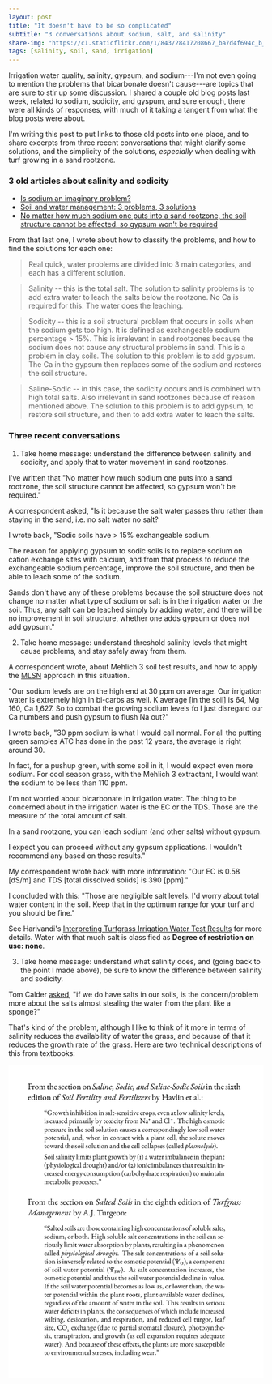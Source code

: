```yaml
---
layout: post
title: "It doesn't have to be so complicated"
subtitle: "3 conversations about sodium, salt, and salinity"
share-img: "https://c1.staticflickr.com/1/843/28417208667_ba7d4f694c_b_d.jpg"
tags: [salinity, soil, sand, irrigation]
---
```


Irrigation water quality, salinity, gypsum, and sodium---I'm not even going to mention the problems that bicarbonate doesn't cause---are topics that are sure to stir up some discussion. I shared a couple old blog posts last week, related to sodium, sodicity, and gyspum, and sure enough, there were all kinds of responses, with much of it taking a tangent from what the blog posts were about. 

I'm writing this post to put links to those old posts into one place, and to share excerpts from three recent conversations that might clarify some solutions, and the simplicity of the solutions, *especially* when dealing with turf growing in a sand rootzone.

### 3 old articles about salinity and sodicity

* [Is sodium an imaginary problem?](http://www.blog.asianturfgrass.com/2015/02/is-sodium-an-imaginary-problem.html)
* [Soil and water management: 3 problems, 3 solutions](http://www.seminar.asianturfgrass.com/water_and_soil_handout.html)
* [No matter how much sodium one puts into a sand rootzone, the soil structure cannot be affected, so gypsum won't be required](http://www.blog.asianturfgrass.com/2017/06/no-matter-how-much-sodium-one-puts-into-a-sand-rootzone-the-soil-structure-cannot-be-affected-so-gyp.html)

From that last one, I wrote about how to classify the problems, and how to find the solutions for each one:

> Real quick, water problems are divided into 3 main categories, and each has a different solution.

> Salinity -- this is the total salt. The solution to salinity problems is to add extra water to leach the salts below the rootzone. No Ca is required for this. The water does the leaching.

> Sodicity -- this is a soil structural problem that occurs in soils when the sodium gets too high. It is defined as exchangeable sodium percentage > 15%. This is irrelevant in sand rootzones because the sodium does not cause any structural problems in sand. This is a problem in clay soils. The solution to this problem is to add gypsum. The Ca in the gypsum then replaces some of the sodium and restores the soil structure.

> Saline-Sodic -- in this case, the sodicity occurs and is combined with high total salts. Also irrelevant in sand rootzones because of reason mentioned above. The solution to this problem is to add gypsum, to restore soil structure, and then to add extra water to leach the salts.

### Three recent conversations

1) Take home message: understand the difference between salinity and sodicity, and apply that to water movement in sand rootzones.

I've written that "No matter how much sodium one puts into a sand rootzone, the soil structure cannot be affected, so gypsum won't be required." 

A correspondent asked, "Is it because the salt water passes thru rather than staying in the sand, i.e. no salt water no salt?

I wrote back, "Sodic soils have > 15% exchangeable sodium.

The reason for applying gypsum to sodic soils is to replace sodium on cation exchange sites with calcium, and from that process to reduce the exchangeable sodium percentage, improve the soil structure, and then be able to leach some of the sodium.

Sands don't have any of these problems because the soil structure does not change no matter what type of sodium or salt is in the irrigation water or the soil. Thus, any salt can be leached simply by adding water, and there will be no improvement in soil structure, whether one adds gypsum or does not add gypsum."

2) Take home message: understand threshold salinity levels that might cause problems, and stay safely away from them.

A correspondent wrote, about Mehlich 3 soil test results, and how to apply the [MLSN](http://www.asianturfgrass.com/2016_mlsn_paper/) approach in this situation.

"Our sodium levels are on the high end at 30 ppm on average. Our irrigation water is extremely high in bi-carbs as well. K average [in the soil] is 64, Mg 160, Ca 1,627. So to combat the growing sodium levels fo I just disregard our Ca numbers and push gypsum to flush Na out?"

I wrote back, "30 ppm sodium is what I would call normal. For all the putting green samples ATC has done in the past 12 years, the average is right around 30. 

In fact, for a pushup green, with some soil in it, I would expect even more sodium. For cool season grass, with the Mehlich 3 extractant, I would want the sodium to be less than 110 ppm.

I'm not worried about bicarbonate in irrigation water. The thing to be concerned about in the irrigation water is the EC or the TDS. Those are the measure of the total amount of salt.

In a sand rootzone, you can leach sodium (and other salts) without gypsum.

I expect you can proceed without any gypsum applications. I wouldn't recommend any based on those results."

My correspondent wrote back with more information: "Our EC is 0.58 [dS/m] and TDS [total dissolved solids] is 390 [ppm]."

I concluded with this: "Those are negligible salt levels. I'd worry about total water content in the soil. Keep that in the optimum range for your turf and you should be fine."

See Harivandi's [Interpreting Turfgrass Irrigation Water Test Results](http://anrcatalog.ucanr.edu/pdf/8009.pdf) for more details. Water with that much salt is classified as **Degree of restriction on use: none**.

3) Take home message: understand what salinity does, and (going back to the point I made above), be sure to know the difference between salinity and sodicity.

Tom Calder [asked](https://twitter.com/tomosocanoso/status/1017892794751336448), "if we do have salts in our soils, is the concern/problem more about the salts almost stealing the water from the plant like a sponge?" 

That's kind of the problem, although I like to think of it more in terms of salinity reduces the availability of water the grass, and because of that it reduces the growth rate of the grass. Here are two technical descriptions of this from textbooks:

![salinity textbook quote definitions](/img/salinity.png)






